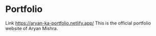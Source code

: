 # Portfolio
Link https://aryan-ka-portfolio.netlify.app/
This is the official portfolio website of Aryan Mishra.
